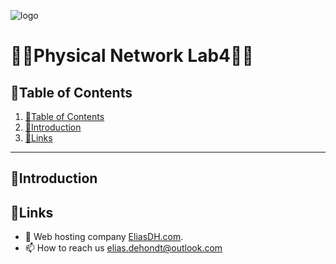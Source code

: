 ![logo](https://eliasdh.com/assets/media/images/logo-github.png)
# 💙🤍Physical Network Lab4🤍💙

## 📘Table of Contents

1. [📘Table of Contents](#📘table-of-contents)
2. [🖖Introduction](#🖖introduction)
3. [🔗Links](#🔗links)

---

## 🖖Introduction



## 🔗Links
- 👯 Web hosting company [EliasDH.com](https://eliasdh.com).
- 📫 How to reach us elias.dehondt@outlook.com